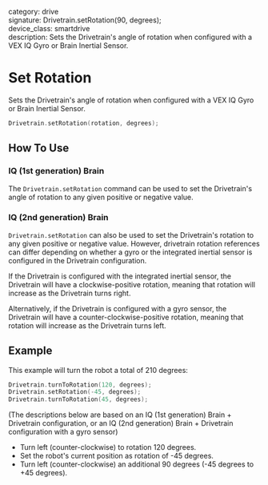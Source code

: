 category: drive  
signature: Drivetrain.setRotation(90, degrees);  
device_class: smartdrive  
description: Sets the Drivetrain's angle of rotation when configured with a VEX IQ Gyro or Brain Inertial Sensor.    

# Set Rotation

Sets the Drivetrain's angle of rotation when configured with a VEX IQ Gyro or Brain Inertial Sensor.

```cpp
Drivetrain.setRotation(rotation, degrees);
```
## How To Use

### IQ (1st generation) Brain

The `Drivetrain.setRotation` command can be used to set the Drivetrain's angle of rotation to any given positive or negative value.

### IQ (2nd generation) Brain

`Drivetrain.setRotation` can also be used to set the Drivetrain's rotation to any given positive or negative value. However, drivetrain rotation references can differ depending on whether a gyro or the integrated inertial sensor is configured in the Drivetrain configuration.

If the Drivetrain is configured with the integrated inertial sensor, the Drivetrain will have a clockwise-positive rotation, meaning that rotation will increase as the Drivetrain turns right.

Alternatively, if the Drivetrain is configured with a gyro sensor, the Drivetrain will have a counter-clockwise-positive rotation, meaning that rotation will increase as the Drivetrain turns left.

## Example

This example will turn the robot a total of 210 degrees:

```cpp
Drivetrain.turnToRotation(120, degrees);
Drivetrain.setRotation(-45, degrees);
Drivetrain.turnToRotation(45, degrees);
```

(The descriptions below are based on an IQ (1st generation) Brain + Drivetrain configuration, or an IQ (2nd generation) Brain + Drivetrain configuration with a gyro sensor)

- Turn left (counter-clockwise) to rotation 120 degrees.
- Set the robot's current position as rotation of -45 degrees.
- Turn left (counter-clockwise) an additional 90 degrees (-45 degrees to +45 degrees).

<advanced>
</advanced>